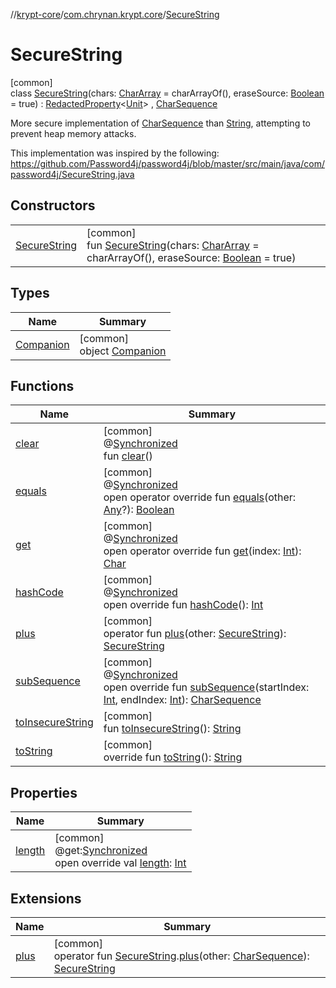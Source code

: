 //[krypt-core](../../../index.md)/[com.chrynan.krypt.core](../index.md)/[SecureString](index.md)

# SecureString

[common]\
class [SecureString](index.md)(chars: [CharArray](https://kotlinlang.org/api/latest/jvm/stdlib/kotlin/-char-array/index.html) = charArrayOf(), eraseSource: [Boolean](https://kotlinlang.org/api/latest/jvm/stdlib/kotlin/-boolean/index.html) = true) : [RedactedProperty](../-redacted-property/index.md)&lt;[Unit](https://kotlinlang.org/api/latest/jvm/stdlib/kotlin/-unit/index.html)&gt; , [CharSequence](https://kotlinlang.org/api/latest/jvm/stdlib/kotlin/-char-sequence/index.html)

More secure implementation of [CharSequence](https://kotlinlang.org/api/latest/jvm/stdlib/kotlin/-char-sequence/index.html) than [String](https://kotlinlang.org/api/latest/jvm/stdlib/kotlin/-string/index.html), attempting to prevent heap memory attacks.

This implementation was inspired by the following: https://github.com/Password4j/password4j/blob/master/src/main/java/com/password4j/SecureString.java

## Constructors

| | |
|---|---|
| [SecureString](-secure-string.md) | [common]<br>fun [SecureString](-secure-string.md)(chars: [CharArray](https://kotlinlang.org/api/latest/jvm/stdlib/kotlin/-char-array/index.html) = charArrayOf(), eraseSource: [Boolean](https://kotlinlang.org/api/latest/jvm/stdlib/kotlin/-boolean/index.html) = true) |

## Types

| Name | Summary |
|---|---|
| [Companion](-companion/index.md) | [common]<br>object [Companion](-companion/index.md) |

## Functions

| Name | Summary |
|---|---|
| [clear](clear.md) | [common]<br>@[Synchronized](https://kotlinlang.org/api/latest/jvm/stdlib/kotlin.jvm/-synchronized/index.html)<br>fun [clear](clear.md)() |
| [equals](equals.md) | [common]<br>@[Synchronized](https://kotlinlang.org/api/latest/jvm/stdlib/kotlin.jvm/-synchronized/index.html)<br>open operator override fun [equals](equals.md)(other: [Any](https://kotlinlang.org/api/latest/jvm/stdlib/kotlin/-any/index.html)?): [Boolean](https://kotlinlang.org/api/latest/jvm/stdlib/kotlin/-boolean/index.html) |
| [get](get.md) | [common]<br>@[Synchronized](https://kotlinlang.org/api/latest/jvm/stdlib/kotlin.jvm/-synchronized/index.html)<br>open operator override fun [get](get.md)(index: [Int](https://kotlinlang.org/api/latest/jvm/stdlib/kotlin/-int/index.html)): [Char](https://kotlinlang.org/api/latest/jvm/stdlib/kotlin/-char/index.html) |
| [hashCode](hash-code.md) | [common]<br>@[Synchronized](https://kotlinlang.org/api/latest/jvm/stdlib/kotlin.jvm/-synchronized/index.html)<br>open override fun [hashCode](hash-code.md)(): [Int](https://kotlinlang.org/api/latest/jvm/stdlib/kotlin/-int/index.html) |
| [plus](plus.md) | [common]<br>operator fun [plus](plus.md)(other: [SecureString](index.md)): [SecureString](index.md) |
| [subSequence](sub-sequence.md) | [common]<br>@[Synchronized](https://kotlinlang.org/api/latest/jvm/stdlib/kotlin.jvm/-synchronized/index.html)<br>open override fun [subSequence](sub-sequence.md)(startIndex: [Int](https://kotlinlang.org/api/latest/jvm/stdlib/kotlin/-int/index.html), endIndex: [Int](https://kotlinlang.org/api/latest/jvm/stdlib/kotlin/-int/index.html)): [CharSequence](https://kotlinlang.org/api/latest/jvm/stdlib/kotlin/-char-sequence/index.html) |
| [toInsecureString](to-insecure-string.md) | [common]<br>fun [toInsecureString](to-insecure-string.md)(): [String](https://kotlinlang.org/api/latest/jvm/stdlib/kotlin/-string/index.html) |
| [toString](../-redacted-property/to-string.md) | [common]<br>override fun [toString](../-redacted-property/to-string.md)(): [String](https://kotlinlang.org/api/latest/jvm/stdlib/kotlin/-string/index.html) |

## Properties

| Name | Summary |
|---|---|
| [length](length.md) | [common]<br>@get:[Synchronized](https://kotlinlang.org/api/latest/jvm/stdlib/kotlin.jvm/-synchronized/index.html)<br>open override val [length](length.md): [Int](https://kotlinlang.org/api/latest/jvm/stdlib/kotlin/-int/index.html) |

## Extensions

| Name | Summary |
|---|---|
| [plus](../plus.md) | [common]<br>operator fun [SecureString](index.md).[plus](../plus.md)(other: [CharSequence](https://kotlinlang.org/api/latest/jvm/stdlib/kotlin/-char-sequence/index.html)): [SecureString](index.md) |
